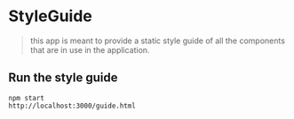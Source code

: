 # StyleGuide

> this app is meant to provide a static style guide of all the components
that are in use in the application.

## Run the style guide

	npm start
	http://localhost:3000/guide.html
	
